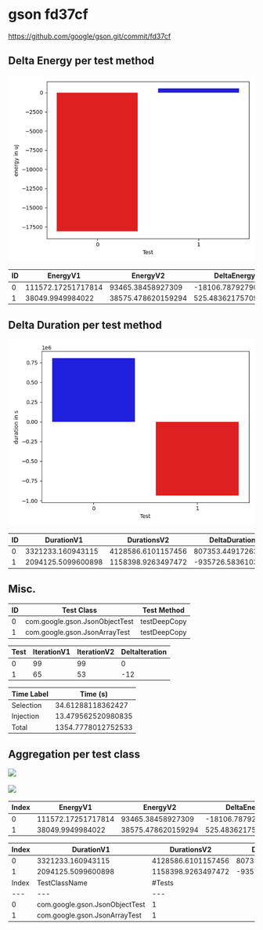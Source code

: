 # gson fd37cf


https://github.com/google/gson.git/commit/fd37cf



## Delta Energy per test method

![](./gson_delta_energy_0_v.png)


| ID | EnergyV1 | EnergyV2 | DeltaEnergy |
| --- | --- | --- | --- |
| 0 | 111572.17251717814 | 93465.38458927309 | -18106.787927905054 |
| 1 | 38049.9949984022 | 38575.478620159294 | 525.4836217570919 |

## Delta Duration per test method

![](./gson_delta_duration_0_v.png)


| ID | DurationV1 | DurationsV2 | DeltaDuration |
| --- | --- | --- | --- |
| 0 | 3321233.160943115 | 4128586.6101157456 | 807353.4491726304 |
| 1 | 2094125.5099600898 | 1158398.9263497472 | -935726.5836103426 |

## Misc.

| ID | Test Class | Test Method |
| --- | --- | --- |
| 0 | com.google.gson.JsonObjectTest | testDeepCopy |
| 1 | com.google.gson.JsonArrayTest | testDeepCopy |


| Test | IterationV1 | IterationV2 | DeltaIteration |
| --- | --- | --- | --- |
| 0 | 99 | 99 | 0 |
| 1 | 65 | 53 | -12 |



| Time Label | Time (s) |
| --- | --- |
| Selection | 34.61288118362427 |
| Injection | 13.479562520980835 |
| Total | 1354.7778012752533 |


## Aggregation per test class


![](./gson.png)

![](./gson_delta_1_v.png)

| Index | EnergyV1 | EnergyV2 | DeltaEnergy |
| --- | --- | --- | --- |
| 0 | 111572.17251717814 | 93465.38458927309 | -18106.787927905054 |
| 1 | 38049.9949984022 | 38575.478620159294 | 525.4836217570919 |

| Index | DurationV1 | DurationsV2 | DeltaDuration |
| --- | --- | --- | --- |
| 0 | 3321233.160943115 | 4128586.6101157456 | 807353.4491726304 |
| 1 | 2094125.5099600898 | 1158398.9263497472 | -935726.5836103426 |
| Index | TestClassName | #Tests |
| --- | --- | --- |
| 0 | com.google.gson.JsonObjectTest | 1 |
| 1 | com.google.gson.JsonArrayTest | 1 |
